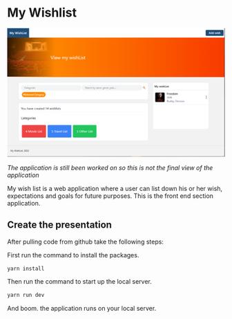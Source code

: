 # My Wishlist

![wishlist](./my-wishlist/public/img/wishlist.PNG)

_The application is still been worked on so this is not the final view of the application_

My wish list is a web application where a user can list down
his or her wish, expectations and goals for future purposes.
This is the front end section application.

## Create the presentation

After pulling code from github take the following steps:

First run the command to install the packages.

```bash
yarn install
```

Then run the command to start up the local server. 

```bash
yarn run dev
```

And boom. the application runs on your local server.



